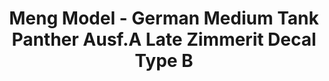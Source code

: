 ---
layout: product
title: "Meng Model - German Medium Tank Panther Ausf.A Late Zimmerit Decal Type B"
price: "1200" 
desc: "N/A"
img_path: "/assets/img/MM-SPS-051.webp"
brand: "N/A"
available: false
special_offer: false
new: false
soon: false
cat: "010000"
subcat: "011000"
subsubcat: "0N/A"
sifra: "MM-SPS-051"
popular: false
---